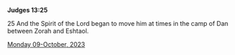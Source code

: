 **Judges 13:25**

25 And the Spirit of the Lord began to move him at times in the camp of Dan between Zorah and Eshtaol. 

[Monday 09-October, 2023](https://getbible.net/kjv/Judges/13/25)
